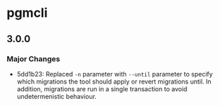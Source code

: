 # pgmcli

## 3.0.0

### Major Changes

- 5dd1b23: Replaced `-n` parameter with `--until` parameter to specify which migrations the tool should apply or revert migrations until. In addition, migrations are run in a single transaction to avoid undetermenistic behaviour.
